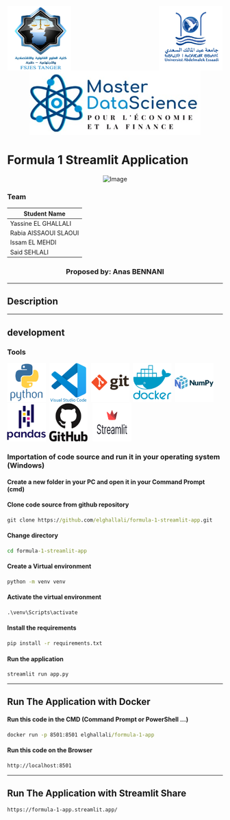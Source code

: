 <div>
  <img src="https://github.com/elghallali/my-images/blob/master/Faculty%20Official/fsjest.jpg" title="fsjest" alt="fsjest" width="150" height="150" align="left"/>
  <img src="https://github.com/elghallali/my-images/blob/master/Faculty%20Official/uae.png" title="UAE" **alt="UAE" width="150" height="150" align="right"/>
</div>
<br><br>
<br><br>
<br><br>
<div align="center">
  <img src="https://github.com/elghallali/my-images/blob/master/Faculty%20Official/logo.png" title="DSDS" alt="DSDS" width="400" height="150"/>
</div>

# Formula 1 Streamlit Application
<div align="center">
  <img src="https://raw.githubusercontent.com/elghallali/formula-1-streamlit-app/master/images/image.webp" title="Image" alt="Image" width="400"/>
</div>

<div>
  <div align="left">

### Team

| Student Name   |
|----------|
| Yassine EL GHALLALI |
| Rabia AISSAOUI SLAOUI |
| Issam EL MEHDI |
| Said SEHLALI |

  </div>

  <div align="center">

### Proposed by: Anas BENNANI

  </div>

---

## Description

---

## development

### Tools

<div>
  <img src="https://github.com/devicons/devicon/blob/master/icons/python/python-original-wordmark.svg" title="Python" alt="Python" width="90" height="90"/>&nbsp;
  <img src="https://github.com/devicons/devicon/blob/master/icons/vscode/vscode-original-wordmark.svg" title="VSCode" alt="VSCode" width="90" height="90"/>&nbsp;
  <img src="https://github.com/devicons/devicon/blob/master/icons/git/git-original-wordmark.svg" title="Git" alt="Git" width="90" height="90"/>&nbsp;
  <img src="https://github.com/devicons/devicon/blob/master/icons/docker/docker-plain-wordmark.svg" title="Docker" alt="Docker" width="90" height="90"/>&nbsp;
  <img src="https://github.com/devicons/devicon/blob/master/icons/numpy/numpy-original-wordmark.svg" title="NumPy" alt="NumPy" width="90" height="90"/>&nbsp;
  <img src="https://github.com/devicons/devicon/blob/master/icons/pandas/pandas-original-wordmark.svg" title="Pandas" alt="Pandas" width="90" height="90"/>&nbsp;
  <img src="https://github.com/devicons/devicon/blob/master/icons/github/github-original-wordmark.svg" title="GitHub" alt="GitHub" width="90" height="90" /> &nbsp;
  <img src="https://github.com/elghallali/my-images/blob/master/streamlit-logo-primary-colormark-darktext.svg" title="Streamlit" alt="Streamlit" width="90" height="90">&nbsp;
</div>

### Importation of code source and run it in your operating system (Windows)

#### Create a new folder in your PC and open it in your Command Prompt (cmd)  

#### Clone code source from github repository

```cmd
git clone https://github.com/elghallali/formula-1-streamlit-app.git
```

#### Change directory

```cmd
cd formula-1-streamlit-app
```

#### Create a Virtual environment

```cmd
python -m venv venv 
```

#### Activate the virtual environment

```cmd
.\venv\Scripts\activate
```

#### Install the requirements

```cmd
pip install -r requirements.txt
```

#### Run the application

```cmd
streamlit run app.py
```

---

## Run The Application with Docker

#### Run this code in the CMD (Command Prompt or PowerShell ...)
```cmd
docker run -p 8501:8501 elghallali/formula-1-app
```
#### Run this code on the Browser
```cmd
http://localhost:8501
```

---

## Run The Application with Streamlit Share 

```cmd
https://formula-1-app.streamlit.app/
```
